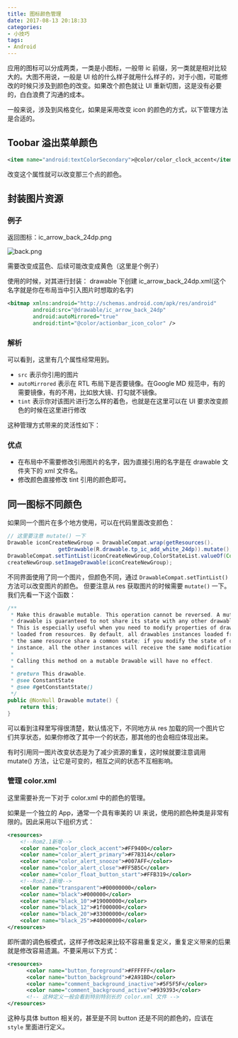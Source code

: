 ```yaml
---
title: 图标颜色管理
date: 2017-08-13 20:18:33
categories:
- 小技巧
tags:
- Android
---
```


应用的图标可以分成两类，一类是小图标，一般带 ic 前缀，另一类就是相对比较大的。大图不用说，一般是 UI 给的什么样子就用什么样子的，对于小图，可能修改的时候只涉及到颜色的改变。如果改个颜色就让 UI 重新切图，这是没有必要的，白白浪费了沟通的成本。

一般来说，涉及到风格变化，如果是采用改变 icon 的颜色的方式，以下管理方法是合适的。

## Toobar 溢出菜单颜色

```xml
<item name="android:textColorSecondary">@color/color_clock_accent</item>
```
改变这个属性就可以改变那三个点的颜色。

<!--more-->

## 封装图片资源
### 例子
返回图标：ic_arrow_back_24dp.png

![back.png](http://upload-images.jianshu.io/upload_images/2946447-7002c0c714914082.png?imageMogr2/auto-orient/strip%7CimageView2/2/w/1240)

需要改变成蓝色、后续可能改变成黄色（这里是个例子）

使用的时候，对其进行封装：
drawable 下创建 ic_arrow_back_24dp.xml(这个名字就是你在布局当中引入图片时想取的名字)
```xml
<bitmap xmlns:android="http://schemas.android.com/apk/res/android"
        android:src="@drawable/ic_arrow_back_24dp"
        android:autoMirrored="true"
        android:tint="@color/actionbar_icon_color" />
```
### 解析
可以看到，这里有几个属性经常用到。
* `src` 表示你引用的图片
* `autoMirrored` 表示在 RTL 布局下是否要镜像。在Google MD 规范中，有的需要镜像，有的不用，比如放大镜、打勾就不镜像。
* `tint` 表示你对该图片进行怎么样的着色，也就是在这里可以在 UI 要求改变颜色的时候在这里进行修改

这种管理方式带来的灵活性如下：

### 优点
* 在布局中不需要修改引用图片的名字，因为直接引用的名字是在 drawable 文件夹下的 xml 文件名。
* 修改颜色直接修改 tint 引用的颜色即可。

## 同一图标不同颜色
如果同一个图片在多个地方使用，可以在代码里面改变颜色：

```Java
// 这里要注意 mutate() 一下
Drawable iconCreateNewGroup = DrawableCompat.wrap(getResources().
                getDrawable(R.drawable.tp_ic_add_white_24dp)).mutate();
DrawableCompat.setTintList(iconCreateNewGroup,ColorStateList.valueOf(Color.GRAY));
createNewGroup.setImageDrawable(iconCreateNewGroup);
```

不同界面使用了同一个图片，但颜色不同，通过 `DrawableCompat.setTintList()` 方法可以改变图片的颜色。
但要注意从 res 获取图片的时候需要 `mutate()` 一下。我们先看一下这个函数：

```Java
/**
 * Make this drawable mutable. This operation cannot be reversed. A mutable
 * drawable is guaranteed to not share its state with any other drawable.
 * This is especially useful when you need to modify properties of drawables
 * loaded from resources. By default, all drawables instances loaded from
 * the same resource share a common state; if you modify the state of one
 * instance, all the other instances will receive the same modification.
 *
 * Calling this method on a mutable Drawable will have no effect.
 *
 * @return This drawable.
 * @see ConstantState
 * @see #getConstantState()
 */
public @NonNull Drawable mutate() {
    return this;
}
```
可以看到注释里写得很清楚，默认情况下，不同地方从 res 加载的同一个图片它们共享状态，如果你修改了其中一个的状态，那其他的也会相应体现出来。

有时引用同一图片改变状态是为了减少资源的重复，这时候就要注意调用 mutate() 方法，让它是可变的，相互之间的状态不互相影响。

### 管理 color.xml
这里需要补充一下对于 color.xml 中的颜色的管理。

如果是一个独立的 App，通常一个具有审美的 UI 来说，使用的颜色种类是非常有限的。因此采用以下组织方式：

```xml
<resources>
    <!--Rom2.1新增-->
    <color name="color_clock_accent">#FF9400</color>
    <color name="color_alert_primary">#F7B314</color>
    <color name="color_alert_snooze">#007AFF</color>
    <color name="color_alert_close">#FF5B5C</color>
    <color name="color_float_button_start">#FFB319</color>
    <!--Rom2.1新增-->
    <color name="transparent">#00000000</color>
    <color name="black">#000000</color>
    <color name="black_10">#19000000</color>
    <color name="black_12">#1f000000</color>
    <color name="black_20">#33000000</color>
    <color name="black_25">#40000000</color>
</resources>
```
即所谓的调色板模式，这样子修改起来比较不容易重复定义，重复定义带来的后果就是修改容易遗漏。不要采用以下方式：
```xml
<resources>
      <color name="button_foreground">#FFFFFF</color>
      <color name="button_background">#2A91BD</color>
      <color name="comment_background_inactive">#5F5F5F</color>
      <color name="comment_background_active">#939393</color>
      <!-- 这种定义一般会看到特别特别长的 color.xml 文件 -->
</resources>
```
这种与具体 button 相关的，甚至是不同 button 还是不同的颜色的，应该在 `style` 里面进行定义。
